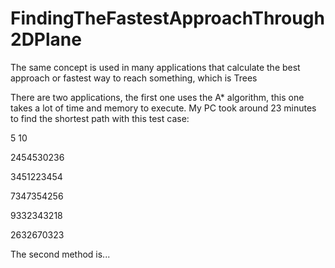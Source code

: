 # FindingTheFastestApproachThrough2DPlane
The same concept is used in many applications that calculate the best approach or fastest way to reach something, which is Trees

There are two applications, the first one uses the A* algorithm, this one takes a lot of time and memory to execute. My PC took around 23 minutes to find the shortest path with this test case: 

5 10

2454530236

3451223454

7347354256

9332343218

2632670323

The second method is...
